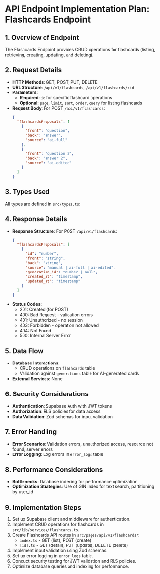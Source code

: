 # API Endpoint Implementation Plan: Flashcards Endpoint

## 1. Overview of Endpoint

The Flashcards Endpoint provides CRUD operations for flashcards (listing, retrieving, creating, updating, and deleting).

## 2. Request Details

- **HTTP Methods**: GET, POST, PUT, DELETE
- **URL Structure**: `/api/v1/flashcards`, `/api/v1/flashcards/:id`
- **Parameters**:
  - **Required**: `id` for specific flashcard operations
  - **Optional**: `page`, `limit`, `sort`, `order`, `query` for listing flashcards
- **Request Body**:
  For POST `/api/v1/flashcards`:
  ```json
  {
    "flashcardsProposals": [
      {
        "front": "question",
        "back": "answer",
        "source": "ai-full"
      },
      {
        "front": "question 2",
        "back": "answer 2",
        "source": "ai-edited"
      }
    ]
  }
  ```

## 3. Types Used

All types are defined in `src/types.ts`:

## 4. Response Details

- **Response Structure**:
  For POST `/api/v1/flashcards`:
  ```json
  {
    "flashcardsProposals": [
      {
        "id": "number",
        "front": "string",
        "back": "string",
        "source": "manual | ai-full | ai-edited",
        "generation_id": "number | null",
        "created_at": "timestamp",
        "updated_at": "timestamp"
      }
    ]
  }
  ```
- **Status Codes**:
  - 201: Created (for POST)
  - 400: Bad Request - validation errors
  - 401: Unauthorized - no session
  - 403: Forbidden - operation not allowed
  - 404: Not Found
  - 500: Internal Server Error

## 5. Data Flow

- **Database Interactions**:
  - CRUD operations on `flashcards` table
  - Validation against `generations` table for AI-generated cards
- **External Services**: None

## 6. Security Considerations

- **Authentication**: Supabase Auth with JWT tokens
- **Authorization**: RLS policies for data access
- **Data Validation**: Zod schemas for input validation

## 7. Error Handling

- **Error Scenarios**: Validation errors, unauthorized access, resource not found, server errors
- **Error Logging**: Log errors in `error_logs` table

## 8. Performance Considerations

- **Bottlenecks**: Database indexing for performance optimization
- **Optimization Strategies**: Use of GIN index for text search, partitioning by user_id

## 9. Implementation Steps

1. Set up Supabase client and middleware for authentication.
2. Implement CRUD operations for flashcards in `src/lib/services/flashcards.ts`.
3. Create Flashcards API routes in `src/pages/api/v1/flashcards/`:
   - `index.ts` - GET (list), POST (create)
   - `[id].ts` - GET (detail), PUT (update), DELETE (delete)
4. Implement input validation using Zod schemas.
5. Set up error logging in `error_logs` table.
6. Conduct security testing for JWT validation and RLS policies.
7. Optimize database queries and indexing for performance.
